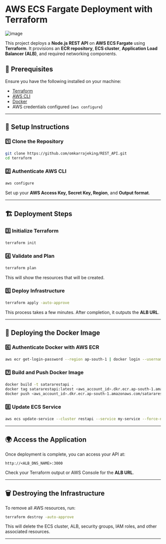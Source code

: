 # AWS ECS Fargate Deployment with Terraform
![image](https://github.com/user-attachments/assets/27e87c52-2c14-40eb-83db-1216c4d54645)



This project deploys a **Node.js REST API** on **AWS ECS Fargate** using **Terraform**. It provisions an **ECR repository**, **ECS cluster**, **Application Load Balancer (ALB)**, and required networking components.

## 🚀 Prerequisites

Ensure you have the following installed on your machine:

- [Terraform](https://developer.hashicorp.com/terraform/downloads)
- [AWS CLI](https://aws.amazon.com/cli/)
- [Docker](https://www.docker.com/)
- AWS credentials configured (`aws configure`)

---

## 📌 Setup Instructions

### 1️⃣ Clone the Repository

```sh
git clone https://github.com/omkarrajeking/REST_API.git
cd terraform
```

### 2️⃣ Authenticate AWS CLI

```sh
aws configure
```

Set up your **AWS Access Key, Secret Key, Region**, and **Output format**.

---

## 🏗 Deployment Steps

### 3️⃣ Initialize Terraform

```sh
terraform init
```

### 4️⃣ Validate and Plan

```sh
terraform plan
```

This will show the resources that will be created.

### 5️⃣ Deploy Infrastructure

```sh
terraform apply -auto-approve
```

This process takes a few minutes. After completion, it outputs the **ALB URL**.

---

## 🐳 Deploying the Docker Image

### 6️⃣ Authenticate Docker with AWS ECR

```sh
aws ecr get-login-password --region ap-south-1 | docker login --username AWS --password-stdin <aws_account_id>.dkr.ecr.ap-south-1.amazonaws.com
```

### 7️⃣ Build and Push Docker Image

```sh
docker build -t satararestapi .
docker tag satararestapi:latest <aws_account_id>.dkr.ecr.ap-south-1.amazonaws.com/satararestapi:latest
docker push <aws_account_id>.dkr.ecr.ap-south-1.amazonaws.com/satararestapi:latest
```

### 8️⃣ Update ECS Service

```sh
aws ecs update-service --cluster restapi --service my-service --force-new-deployment
```

---

## 🌍 Access the Application

Once deployment is complete, you can access your API at:

```
http://<ALB_DNS_NAME>:3000
```

Check your Terraform output or AWS Console for the **ALB URL**.

---

## 🗑 Destroying the Infrastructure

To remove all AWS resources, run:

```sh
terraform destroy -auto-approve
```

This will delete the ECS cluster, ALB, security groups, IAM roles, and other associated resources.

---



